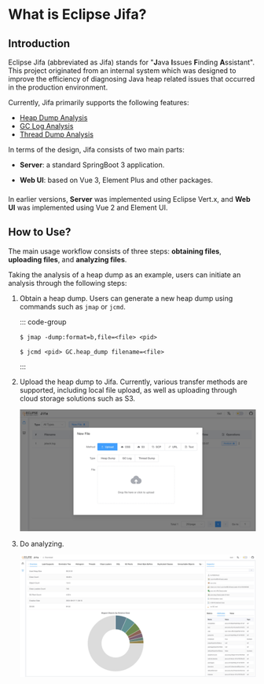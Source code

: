 # What is Eclipse Jifa?

## Introduction

Eclipse Jifa (abbreviated as Jifa) stands for "**J**ava **I**ssues **F**inding **A**ssistant".
This project originated from an internal system which was designed to improve the efficiency of diagnosing Java heap related issues that occurred in the production environment.

Currently, Jifa primarily supports the following features:

- [Heap Dump Analysis](./heap-dump-analysis.md)
- [GC Log Analysis](./gc-log-analysis.md)
- [Thread Dump Analysis](./thread-dump-analysis.md)

In terms of the design, Jifa consists of two main parts:

- **Server**: a standard SpringBoot 3 application.

- **Web UI**: based on Vue 3, Element Plus and other packages.

<div class="info custom-block" style="padding-top: 8px">
In earlier versions, <b>Server</b> was implemented using Eclipse Vert.x, and <b>Web UI</b> was implemented using Vue 2 and Element UI.
</div>

## How to Use?

The main usage workflow consists of three steps: **obtaining files**, **uploading files**, and **analyzing files**.

Taking the analysis of a heap dump as an example, users can initiate an analysis through the following steps:

1. Obtain a heap dump. Users can generate a new heap dump using commands such as `jmap` or `jcmd`.

   ::: code-group
   ```shell [jmap]
   $ jmap -dump:format=b,file=<file> <pid>
   ```
   ```shell [jcmd]
   $ jcmd <pid> GC.heap_dump filename=<file>
   ```
   :::

2. Upload the heap dump to Jifa. Currently, various transfer methods are supported, including local file upload,
as well as uploading through cloud storage solutions such as S3.

   ![Upload](../image/upload.jpeg)

3. Do analyzing.

   ![Upload](../image/heap-dump-analysis-overview.jpeg)